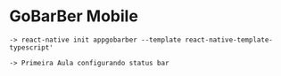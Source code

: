 # GoBarBer Mobile

    -> react-native init appgobarber --template react-native-template-typescript'

    -> Primeira Aula configurando status bar